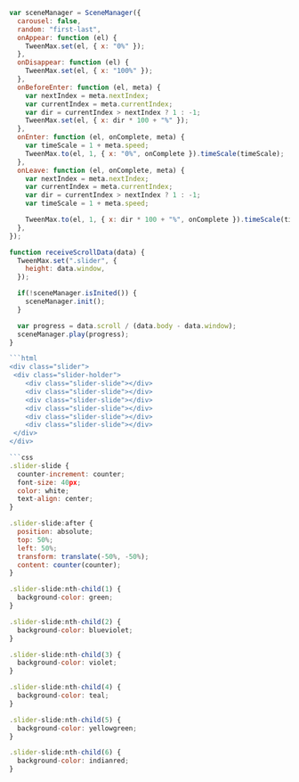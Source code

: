 ````javascript
var sceneManager = SceneManager({
  carousel: false,
  random: "first-last",
  onAppear: function (el) {
    TweenMax.set(el, { x: "0%" });
  },
  onDisappear: function (el) {
    TweenMax.set(el, { x: "100%" });
  },
  onBeforeEnter: function (el, meta) {
    var nextIndex = meta.nextIndex;
    var currentIndex = meta.currentIndex;
    var dir = currentIndex > nextIndex ? 1 : -1;
    TweenMax.set(el, { x: dir * 100 + "%" });
  },
  onEnter: function (el, onComplete, meta) {
    var timeScale = 1 + meta.speed;
    TweenMax.to(el, 1, { x: "0%", onComplete }).timeScale(timeScale);
  },
  onLeave: function (el, onComplete, meta) {
    var nextIndex = meta.nextIndex;
    var currentIndex = meta.currentIndex;
    var dir = currentIndex > nextIndex ? 1 : -1;
    var timeScale = 1 + meta.speed;

    TweenMax.to(el, 1, { x: dir * 100 + "%", onComplete }).timeScale(timeScale);
  },
});

function receiveScrollData(data) {
  TweenMax.set(".slider", {
    height: data.window,
  });

  if(!sceneManager.isInited()) {
    sceneManager.init();
  }

  var progress = data.scroll / (data.body - data.window);
  sceneManager.play(progress);
}

```html
<div class="slider">
 <div class="slider-holder">
    <div class="slider-slide"></div>
    <div class="slider-slide"></div>
    <div class="slider-slide"></div>
    <div class="slider-slide"></div>
    <div class="slider-slide"></div>
    <div class="slider-slide"></div>
 </div>
</div>

```css
.slider-slide {
  counter-increment: counter;
  font-size: 40px;
  color: white;
  text-align: center;
}

.slider-slide:after {
  position: absolute;
  top: 50%;
  left: 50%;
  transform: translate(-50%, -50%);
  content: counter(counter);
}

.slider-slide:nth-child(1) {
  background-color: green;
}

.slider-slide:nth-child(2) {
  background-color: blueviolet;
}

.slider-slide:nth-child(3) {
  background-color: violet;
}

.slider-slide:nth-child(4) {
  background-color: teal;
}

.slider-slide:nth-child(5) {
  background-color: yellowgreen;
}

.slider-slide:nth-child(6) {
  background-color: indianred;
}
````
